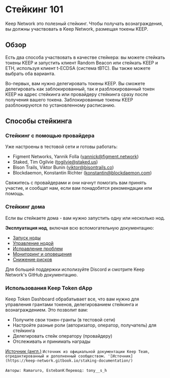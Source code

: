 # Стейкинг 101
Keep Network это полезный стейкинг. Чтобы получать вознаграждения, вы должны участвовать в Keep Network, размещая токены KEEP.
## Обзор
Есть два способа участвовать в качестве стейкера: вы можете стейкать токены KEEP и запустить клиент Random Beacon или стейкать KEEP и ETH, используя клиент t-ECDSA (система tBTC). Вы также можете выбрать оба варианта.

Во-первых, вам нужно делегировать токены KEEP. Вы сможете делегировать как заблокированный, так и разблокированный токен KEEP на адрес стейкинга или провайдеру стейкинга сразу после получения вашего токена. Заблокированные токены KEEP разблокируются по установленному расписанию.
## Способы стейкинга
### Стейкинг с помощью провайдера
Уже настроены в тестовой сети и готовы работать:
- Figment Networks, Yannik Folla (yannick@figment.network) 
- Staked, Tim Ogilvie (togilvie@staked.us)
- Bison Trails, Viktor Bunin (viktor@bisontrails.co)
- Blockdaemon, Konstantin Richter (konstantin@blockdaemon.com) 


Свяжитесь с провайдерами и они начнут помогать вам принять участие, и сообщат нам, если вам понадобятся рекомендации или помощь.


### Стейкинг дома
Если вы стейкаете дома - вам нужно запустить одну или несколько нод.

**Эксплуатация нод**, включая всю вспомогательную документацию:

- [Запуск ноды](Node-Operation/deploy.md)
- [Управление нодой](Node-Operation/manage.md)
- [Исправление проблем](Node-Operation/troubleshooting.md)
- [Мониторинг и оповещения](Node-Operation/monitoring.md)
- [Снижение рисков](Node-Operation/risks.md)

Для большей поддержки исполизуйте Discord и смотрите Keep Network's GitHub документацию.

### Использования Keep Token dApp
Keep Token Dashboard обрабатывает все, что вам нужно для управления грантами токенов, делегированием стейкинга и вознаграждением.
Это позволит вам:
- Получите свои токен-гранты (в тестовой сети)
- Настройте разные роли (авторизатор, оператор, получатель) для стейкинга
- Делегировать стейк оператору (провайдеру)
- Отслеживать и принимать награды

[Источник (англ.)](https://keep-network.gitbook.io/staking-documentation/)
`Источник из официальной документации Keep Team, отредактированный и дополненный сообществом. '[Источник] (https://keep-network.gitbook.io/staking-documentation/)`

`Авторы: Ramaruro, EstebanK`
`Перевод: tony__s_h`

